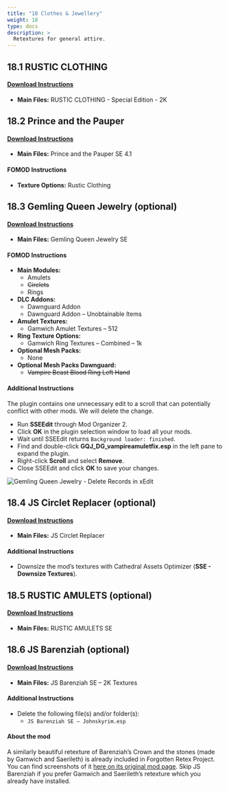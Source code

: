 ```yaml
---
title: "18 Clothes & Jewellery"
weight: 18
type: docs
description: >
  Retextures for general attire.
---
```


## 18.1 RUSTIC CLOTHING

#### [Download Instructions](https://www.nexusmods.com/skyrimspecialedition/mods/4703?tab=files)

* **Main Files:** RUSTIC CLOTHING - Special Edition - 2K

## 18.2 Prince and the Pauper

#### [Download Instructions](https://www.nexusmods.com/skyrimspecialedition/mods/8354?tab=files)

* **Main Files:** Prince and the Pauper SE 4.1

#### FOMOD Instructions

* **Texture Options:** Rustic Clothing

## 18.3 Gemling Queen Jewelry (optional)

#### [Download Instructions](https://www.nexusmods.com/skyrimspecialedition/mods/4294?tab=files)

* **Main Files:** Gemling Queen Jewelry SE

#### FOMOD Instructions

* **Main Modules:**
  * Amulets
  * ~~Circlets~~
  * Rings
* **DLC Addons:**
  * Dawnguard Addon
  * Dawnguard Addon – Unobtainable Items
* **Amulet Textures:**
  * Gamwich Amulet Textures – 512
* **Ring Texture Options:**
  * Gamwich Ring Textures – Combined – 1k
* **Optional Mesh Packs:**
  * None
* **Optional Mesh Packs Dawnguard:**
  * ~~Vampire Beast Blood Ring Left Hand~~

#### Additional Instructions

The plugin contains one unnecessary edit to a scroll that can potentially conflict with other mods. We will delete the change.

* Run **SSEEdit** through Mod Organizer 2.
* Click **OK** in the plugin selection window to load all your mods.
* Wait until SSEEdit returns `Background loader: finished`.
* Find and double-click **GQJ_DG_vampireamuletfix.esp** in the left pane to expand the plugin.
* Right-click **Scroll** and select **Remove**.
* Close SSEEdit and click **OK** to save your changes.

![Gemling Queen Jewelry - Delete Records in xEdit](/Pictures/mod_installation/gqj_delete_wild_edit.png)

## 18.4 JS Circlet Replacer (optional)

#### [Download Instructions](https://www.nexusmods.com/skyrimspecialedition/mods/8686?tab=files)

* **Main Files:** JS Circlet Replacer

#### Additional Instructions

* Downsize the mod’s textures with Cathedral Assets Optimizer (**SSE - Downsize Textures**).

## 18.5 RUSTIC AMULETS (optional)

#### [Download Instructions](https://www.nexusmods.com/skyrimspecialedition/mods/35485?tab=files)

* **Main Files:** RUSTIC AMULETS SE

## 18.6 JS Barenziah (optional)

#### [Download Instructions](https://www.nexusmods.com/skyrimspecialedition/mods/22990?tab=files)

* **Main Files:** JS Barenziah SE – 2K Textures

#### Additional Instructions

* Delete the following file(s) and/or folder(s):
  * `JS Barenziah SE – Johnskyrim.esp`

#### About the mod

A similarly beautiful retexture of Barenziah’s Crown and the stones (made by Gamwich and Saerileth) is already included in Forgotten Retex Project. You can find screenshots of it [here on its original mod page](https://www.nexusmods.com/skyrim/mods/63902). Skip JS Barenziah if you prefer Gamwich and Saerileth’s retexture which you already have installed.